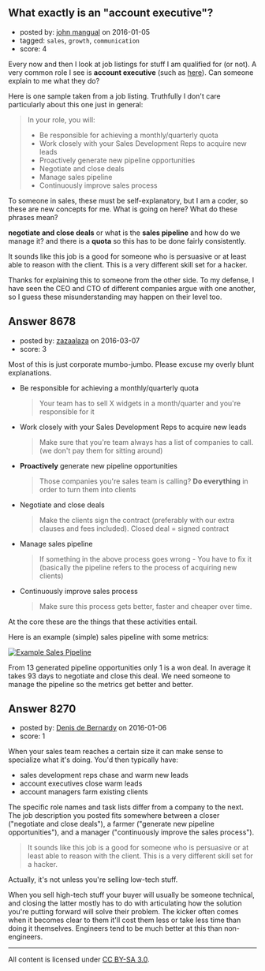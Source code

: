 ## What exactly is an "account executive"?

- posted by: [john mangual](https://stackexchange.com/users/382049/john-mangual) on 2016-01-05
- tagged: `sales`, `growth`, `communication`
- score: 4

Every now and then I look at job listings for stuff I am qualified for (or not).  A very common role I see is **account executive** (such as [here](http://jobs.impraise.com/o/account-executive-us)).  Can someone explain to me what they do?

Here is one sample taken from a job listing.  Truthfully I don't care particularly about this one just in general:

>In your role, you will: 
>
> * Be responsible for achieving a monthly/quarterly quota
> * Work closely with your Sales Development Reps to acquire new leads
> * Proactively generate new pipeline opportunities
> * Negotiate and close deals
> * Manage sales pipeline
> * Continuously improve sales process

To someone in sales, these must be self-explanatory, but I am a coder, so these are new concepts for me.  What is going on here?  What do these phrases mean? 

**negotiate and close deals** or what is the **sales pipeline** and how do we manage it?  and there is a **quota** so this has to be done fairly consistently.

It sounds like this job is a good for someone who is persuasive or at least able to reason with the client.  This is a very different skill set for a hacker.

Thanks for explaining this to someone from the other side.  To my defense, I have seen the CEO and CTO of different companies argue with one another, so I guess these misunderstanding may happen on their level too.


## Answer 8678

- posted by: [zazaalaza](https://stackexchange.com/users/4672194/zazaalaza) on 2016-03-07
- score: 3

<p>Most of this is just corporate mumbo-jumbo. Please excuse my overly blunt explanations.</p>

<ul>
<li>Be responsible for achieving a monthly/quarterly quota

<blockquote>
  <p>Your team has to sell X widgets in a month/quarter and you're responsible for it</p>
</blockquote></li>
<li>Work closely with your Sales Development Reps to acquire new leads

<blockquote>
  <p>Make sure that you're team always has a list of companies to call. (we don't pay them for sitting around)</p>
</blockquote></li>
<li><strong>Proactively</strong> generate new pipeline opportunities

<blockquote>
  <p>Those companies you're sales team is calling? <strong>Do everything</strong> in order to turn them into clients</p>
</blockquote></li>
<li>Negotiate and close deals

<blockquote>
  <p>Make the clients sign the contract (preferably with our extra clauses and fees included). Closed deal = signed contract</p>
</blockquote></li>
<li>Manage sales pipeline

<blockquote>
  <p>If something in the above process goes wrong - You have to fix it (basically the pipeline refers to the process of acquiring new clients)</p>
</blockquote></li>
<li>Continuously improve sales process

<blockquote>
  <p>Make sure this process gets better, faster and cheaper over time.</p>
</blockquote></li>
</ul>

<p>At the core these are the things that these activities entail. </p>

<p>Here is an example (simple) sales pipeline with some metrics:</p>

<p><a href="https://i.stack.imgur.com/8i0YV.png" rel="nofollow noreferrer"><img src="https://i.stack.imgur.com/8i0YV.png" alt="Example Sales Pipeline"></a></p>

<p>From 13 generated pipeline opportunities only 1 is a won deal. In average it takes 93 days to negotiate and close this deal. We need someone to manage the pipeline so the metrics get better and better.</p>



## Answer 8270

- posted by: [Denis de Bernardy](https://stackexchange.com/users/182468/denis-de-bernardy) on 2016-01-06
- score: 1

When your sales team reaches a certain size it can make sense to specialize what it's doing. You'd then typically have:

- sales development reps chase and warm new leads
- account executives close warm leads
- account managers farm existing clients

The specific role names and task lists differ from a company to the next. The job description you posted fits somewhere between a closer ("negotiate and close deals"), a farmer ("generate new pipeline opportunities"), and a manager ("continuously improve the sales process").

> It sounds like this job is a good for someone who is persuasive or at least able to reason with the client. This is a very different skill set for a hacker.

Actually, it's not unless you're selling low-tech stuff.

When you sell high-tech stuff your buyer will usually be someone technical, and closing the latter mostly has to do with articulating how the solution you're putting forward will solve their problem. The kicker often comes when it becomes clear to them it'll cost them less or take less time than doing it themselves. Engineers tend to be much better at this than non-engineers.



---

All content is licensed under [CC BY-SA 3.0](https://creativecommons.org/licenses/by-sa/3.0/).
